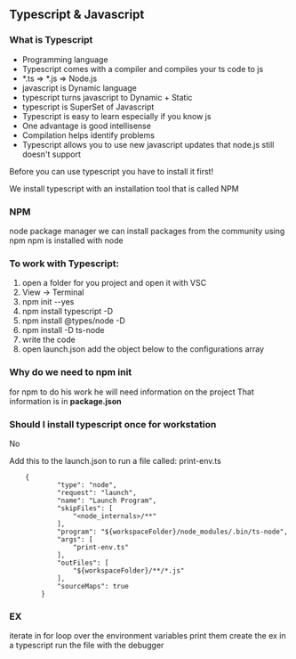## Typescript & Javascript

### What is Typescript

- Programming language
- Typescript comes with a compiler and compiles your ts
code to js
- *.ts => *.js => Node.js
- javascript is Dynamic language
- typescript turns javascript to Dynamic + Static
- typescript is SuperSet of Javascript
- Typescript is easy to learn especially if you know js
- One advantage is good intellisense
- Compilation helps identify problems
- Typescript allows you to use new javascript updates
that node.js still doesn't support

Before you can use typescript you have to install it first!

We install typescript with an installation tool
that is called NPM

### NPM

node package manager
we can install packages from the community using npm
npm is installed with node

### To work with Typescript:

1. open a folder for you project and open it with VSC
2. View -> Terminal
3. npm init --yes
4. npm install typescript -D
5. npm install @types/node -D
6. npm install -D ts-node
7. write the code
8. open launch.json add the object below to the configurations array

### Why do we need to npm init

for npm to do his work he will need information on the project
That information is in **package.json**

### Should I install typescript once for workstation

No

Add this to the launch.json
to run a file called: print-env.ts

```
    {
            "type": "node",
            "request": "launch",
            "name": "Launch Program",
            "skipFiles": [
                "<node_internals>/**"
            ],
            "program": "${workspaceFolder}/node_modules/.bin/ts-node",
            "args": [
                "print-env.ts"
            ],
            "outFiles": [
                "${workspaceFolder}/**/*.js"
            ],
            "sourceMaps": true
        }
```

### EX

iterate in for loop over the environment variables
print them
create the ex in a typescript
run the file with the debugger

